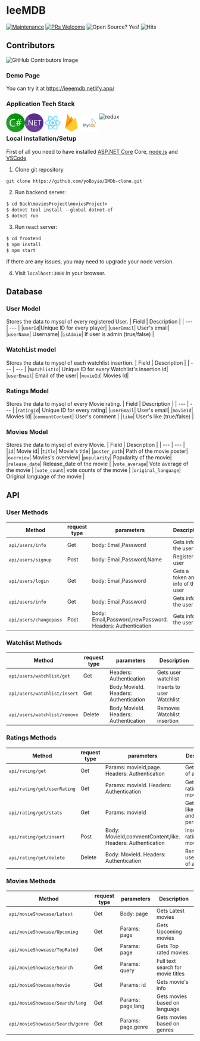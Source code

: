 # IeeMDB
[![Maintenance](https://img.shields.io/badge/Maintained%3F-yes-green.svg)](https://github.com/yoBoyio/IMDb-clone/graphs/commit-activity)
[![PRs Welcome](https://img.shields.io/badge/PRs-welcome-brightgreen.svg?style=flat-square)](http://makeapullrequest.com)
![Open Source? Yes!](https://badgen.net/badge/Open%20Source%20%3F/Yes%21/blue?icon=github)
![Hits](https://hitcounter.pythonanywhere.com/count/tag.svg?url=https://github.com/yoBoyio/IMDb-clone)


## Contributors
![GitHub Contributors Image](https://contrib.rocks/image?repo=yoBoyio/IMDb-clone)

### Demo Page 
You can try it at https://ieeemdb.netlify.app/



### Application Tech Stack
<img align="left" alt="C#"  width="50px" src="https://raw.githubusercontent.com/github/explore/80688e429a7d4ef2fca1e82350fe8e3517d3494d/topics/csharp/csharp.png" /> 
<img align="left" alt=".Net"  width="50px" src="https://raw.githubusercontent.com/github/explore/80688e429a7d4ef2fca1e82350fe8e3517d3494d/topics/dotnet/dotnet.png" /> 
<img align="left" alt="Bootstrap"  width="50px" src="https://raw.githubusercontent.com/github/explore/80688e429a7d4ef2fca1e82350fe8e3517d3494d/topics/react/react.png" /> 
<img align="left" alt="Bootstrap"  width="50px" src="https://raw.githubusercontent.com/github/explore/80688e429a7d4ef2fca1e82350fe8e3517d3494d/topics/firebase/firebase.png" /> 
<img align="left" alt="Bootstrap"  width="50px" src="https://raw.githubusercontent.com/github/explore/80688e429a7d4ef2fca1e82350fe8e3517d3494d/topics/mysql/mysql.png" /> 
<img align="left" alt="redux" height="50px" src="https://camo.githubusercontent.com/f28b5bc7822f1b7bb28a96d8d09e7d79169248fc/687474703a2f2f692e696d6775722e636f6d2f4a65567164514d2e706e67" /> 

<br/>
<br/>

### Local installation/Setup
First of all you need to have installed [ASP.NET Core](https://dotnet.microsoft.com/download) Core, [node.js](https://nodejs.org/en/download/) and [VSCode](https://code.visualstudio.com/download)

1. Clone git repository
```
git clone https://github.com/yoBoyio/IMDb-clone.git
```

2. Run backend server:
```
$ cd Back\moviesProject\moviesProject>
$ dotnet tool install --global dotnet-ef
$ dotnet run
```

3. Run react server:
```
$ cd frontend
$ npm install
$ npm start
```
If there are any issues, you may need to upgrade your node version.

4. Visit `localhost:3000` in your browser.

## Database

### User Model
Stores the data to mysql of every registered User.
| Field | Description |
| --- | --- |
|`userId`|Unique ID for every player|
|`userEmail`| User's email|
|`userName`| Username|
|`isAdmin`| If user is admin (true/false) |

### WatchList model
Stores the data to mysql of each watchlist insertion.
| Field | Description |
| --- | --- |
|`WatchlistId`| Unique ID for every Watchlist's insertion id|
|`userEmail`| Email of the user|
|`movieId`| Movies Id|

### Ratings Model
Stores the data to mysql of every Movie rating.
| Field | Description |
| --- | --- |
|`ratingId`| Unique ID for every rating|
|`userEmail`| User's email|
|`movieId`| Movies Id|
|`commentContent`| User's comment |
|`like`| User's like (true/false) |

### Movies Model
Stores the data to mysql of every Movie.
| Field | Description |
| --- | --- |
|`id`| Movie id|
|`title`| Movie's title|
|`poster_path`| Path of the movie poster|
|`overview`| Movies's overview|
|`popularity`| Popularity of the movie|
|`release_date`| Release_date of the movie |
|`vote_average`| Vote average of the movie |
|`vote_count`| vote counts of the movie |
|`original_language`| Original language of the movie |

## API

### **User Methods**
| Method | request type | parameters | Description |
| --- | --- | --- | --- |
|`api/users/info` | Get | body: Email,Password | Gets info of the user |
|`api/users/signup` | Post | body: Email,Password,Name | Registers a user|
|`api/users/login` | Get | body: Email,Password | Gets a token and info of the user |
|`api/users/info` | Get | body: Email,Password | Gets info of the user |
|`api/users/changepass` | Post | body: Email,Password,newPassword. Headers: Authentication | Gets info of the user |

### **Watchlist Methods**
| Method | request type | parameters | Description |
| --- | --- | --- | --- |
|`api/users/watchlist/get` | Get | Headers: Authentication | Gets user watchlist |
|`api/users/watchlist/insert` | Get |Body:MovieId. Headers: Authentication | Inserts to user Watchlist |
|`api/users/watchlist/remove` | Delete |Body:MovieId. Headers: Authentication | Removes Watchlist insertion |

### **Ratings Methods**
| Method | request type | parameters | Description |
| --- | --- | --- | --- |
|`api/rating/get` | Get | Params: movieId,page. Headers: Authentication | Gets ratings of a movie |
|`api/rating/get/userRating` | Get | Params: movieId. Headers: Authentication | Gets users rating of a movie |
|`api/rating/get/stats` | Get | Params: movieId | Gets movies likes,dislikes and liked percentage |
|`api/rating/get/insert` | Post | Body: MovieId,commentContent,like. Headers: Authentication | Inserts a rating to a movie |
|`api/rating/get/delete` | Delete | Body: MovieId. Headers: Authentication | Removes users rating of a movie |

### **Movies Methods**
| Method | request type | parameters | Description |
| --- | --- | --- | --- |
|`api/movieShowcase/Latest` | Get | Body: page | Gets Latest movies |
|`api/movieShowcase/Upcoming` | Get | Params: page | Gets Upcoming movies |
|`api/movieShowcase/TopRated` | Get | Params: page | Gets Top rated movies |
|`api/movieShowcase/Search` | Get | Params: query | Full text search for movie titles |
|`api/movieShowcase/movie` | Get | Params: id | Gets movie's info |
|`api/movieShowcase/Search/lang` | Get | Params: page,lang | Gets movies based on language |
|`api/movieShowcase/Search/genre` | Get | Params: page,genre | Gets movies based on genres |







